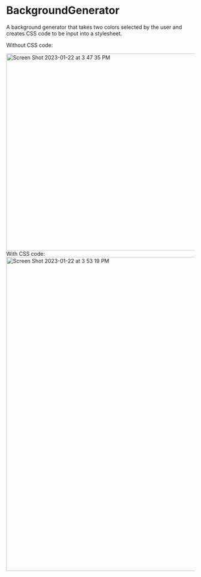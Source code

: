 # BackgroundGenerator
A background generator that takes two colors selected by the user and creates CSS code to be input into a stylesheet. 

Without CSS code:

<img width="525" alt="Screen Shot 2023-01-22 at 3 47 35 PM" src="https://user-images.githubusercontent.com/66803124/213939565-79ddb788-b9d2-4df4-9c50-7126b10a3318.png">
With CSS code:
<img width="837" alt="Screen Shot 2023-01-22 at 3 53 19 PM" src="https://user-images.githubusercontent.com/66803124/213939851-c66dac0b-2e05-48d4-9156-1fa67705e2d2.png">
